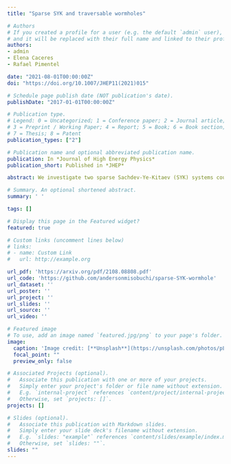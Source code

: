 ```yaml
---
title: "Sparse SYK and traversable wormholes"

# Authors
# If you created a profile for a user (e.g. the default `admin` user), write the username (folder name) here 
# and it will be replaced with their full name and linked to their profile.
authors:
- admin
- Elena Caceres
- Rafael Pimentel

date: "2021-08-01T00:00:00Z"
doi: "https://doi.org/10.1007/JHEP11(2021)015"

# Schedule page publish date (NOT publication's date).
publishDate: "2017-01-01T00:00:00Z"

# Publication type.
# Legend: 0 = Uncategorized; 1 = Conference paper; 2 = Journal article;
# 3 = Preprint / Working Paper; 4 = Report; 5 = Book; 6 = Book section;
# 7 = Thesis; 8 = Patent
publication_types: ["2"]

# Publication name and optional abbreviated publication name.
publication: In *Journal of High Energy Physics*
publication_short: Published in *JHEP*

abstract: We investigate two sparse Sachdev-Ye-Kitaev (SYK) systems coupled by a bilinear term as a holographic quantum mechanical description of an eternal traversable wormhole in the low temperature limit. Each SYK system consists of $N$ Majorana fermions coupled by random $q$-body interactions. The degree of sparseness is captured by a regular hypergraph in such a way that the Hamiltonian contains exactly $kN$ independent terms. We improve on the theoretical understanding of the sparseness property by using known measures of hypergraph expansion. We show that the sparse version of the two coupled SYK model is gapped with a ground state close to a thermofield double state. Using Krylov subspace and parallelization techniques, we simulate the system for $q=4$ and $q=8$. The sparsity of the model allows us to explore larger values of $N$ than the ones existing in the literature for the all-to-all SYK. We analyze in detail the two-point functions and the transmission amplitude of signals between the two systems. We identify a range of parameters where revivals obey the scaling predicted by holography and signals can be interpreted as traversing the wormhole.

# Summary. An optional shortened abstract.
summary: ' '

tags: []

# Display this page in the Featured widget?
featured: true

# Custom links (uncomment lines below)
# links:
# - name: Custom Link
#   url: http://example.org

url_pdf: 'https://arxiv.org/pdf/2108.08808.pdf'
url_code: 'https://github.com/andersonmisobuchi/sparse-SYK-wormhole'
url_dataset: ''
url_poster: ''
url_project: ''
url_slides: ''
url_source: ''
url_video: ''

# Featured image
# To use, add an image named `featured.jpg/png` to your page's folder. 
image:
  caption: 'Image credit: [**Unsplash**](https://unsplash.com/photos/pLCdAaMFLTE)'
  focal_point: ""
  preview_only: false

# Associated Projects (optional).
#   Associate this publication with one or more of your projects.
#   Simply enter your project's folder or file name without extension.
#   E.g. `internal-project` references `content/project/internal-project/index.md`.
#   Otherwise, set `projects: []`.
projects: []

# Slides (optional).
#   Associate this publication with Markdown slides.
#   Simply enter your slide deck's filename without extension.
#   E.g. `slides: "example"` references `content/slides/example/index.md`.
#   Otherwise, set `slides: ""`.
slides: ""
---
```


